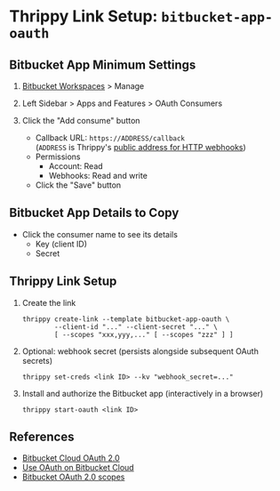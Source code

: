 # Thrippy Link Setup: `bitbucket-app-oauth`

## Bitbucket App Minimum Settings

1. [Bitbucket Workspaces](https://bitbucket.org/account/workspaces/) > Manage

2. Left Sidebar > Apps and Features > OAuth Consumers

3. Click the "Add consume" button

   - Callback URL: `https://ADDRESS/callback`\
     (`ADDRESS` is Thrippy's [public address for HTTP webhooks](/docs/http_tunnel.md))
   - Permissions
     - Account: Read
     - Webhooks: Read and write
   - Click the "Save" button

## Bitbucket App Details to Copy

- Click the consumer name to see its details
  - Key (client ID)
  - Secret

## Thrippy Link Setup

1. Create the link

   ```shell
   thrippy create-link --template bitbucket-app-oauth \
           --client-id "..." --client-secret "..." \
           [ --scopes "xxx,yyy,..." [ --scopes "zzz" ] ]
   ```

2. Optional: webhook secret (persists alongside subsequent OAuth secrets)

   ```shell
   thrippy set-creds <link ID> --kv "webhook_secret=..."
   ```

3. Install and authorize the Bitbucket app (interactively in a browser)

   ```shell
   thrippy start-oauth <link ID>
   ```

## References

- [Bitbucket Cloud OAuth 2.0](https://developer.atlassian.com/cloud/bitbucket/oauth-2/)
- [Use OAuth on Bitbucket Cloud](https://support.atlassian.com/bitbucket-cloud/docs/use-oauth-on-bitbucket-cloud/)
- [Bitbucket OAuth 2.0 scopes](https://developer.atlassian.com/cloud/bitbucket/rest/intro/#bitbucket-oauth-2-0-scopes)
